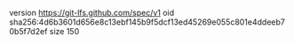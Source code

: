 version https://git-lfs.github.com/spec/v1
oid sha256:4d6b3601d656e8c13ebf145b9f5dcf13ed45269e055c801e4ddeeb70b5f7d2ef
size 150
